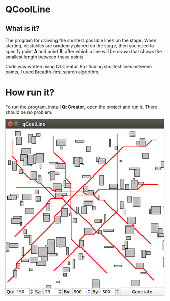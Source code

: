 # QCoolLine

## What is it?

The program for drawing the shortest possible lines on the stage. 
When starting, obstacles are randomly placed on the stage, then you need to specify point **А** and point **B**, after which a line will be drawn that shows the smallest length between these points.

Code was written using Qt Creator.
For finding shortest lines between points, I used Breadth-first search algorithm.

# How run it?

To run the program, install **Qt Creator**, open the project and run it.
There should be no problem.

![alt text](/screen.png)
